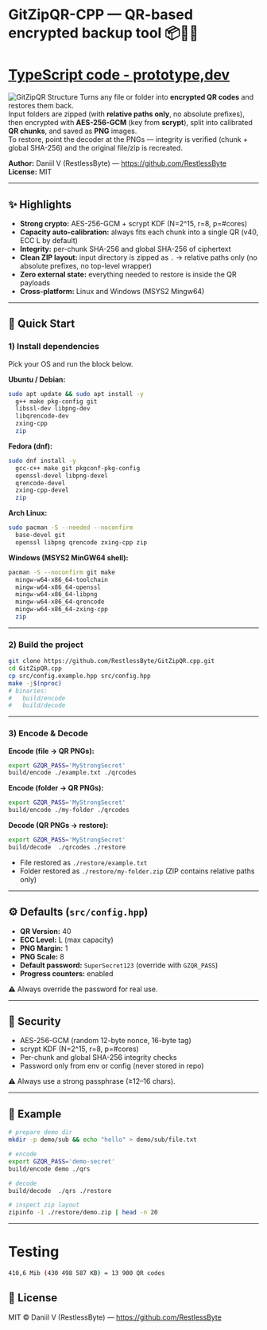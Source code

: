 # GitZipQR-CPP — QR-based encrypted backup tool 📦🔐📱
# [TypeScript code - prototype,dev](https://github.com/RestlessByte/GitZipQR.ts)
![GitZipQR Structure](https://github.com/RestlessByte/GitZipQR/blob/main/assets/structures/structures.png)
Turns any file or folder into **encrypted QR codes** and restores them back.  
Input folders are zipped (with **relative paths only**, no absolute prefixes), then encrypted with **AES-256-GCM** (key from **scrypt**), split into calibrated **QR chunks**, and saved as **PNG** images.  
To restore, point the decoder at the PNGs — integrity is verified (chunk + global SHA-256) and the original file/zip is recreated.

**Author:** Daniil V (RestlessByte) — <https://github.com/RestlessByte>  
**License:** MIT

---

## ✨ Highlights

- **Strong crypto:** AES-256-GCM + scrypt KDF (N=2^15, r=8, p=#cores)  
- **Capacity auto-calibration:** always fits each chunk into a single QR (v40, ECC L by default)  
- **Integrity:** per-chunk SHA-256 and global SHA-256 of ciphertext  
- **Clean ZIP layout:** input directory is zipped as `.` → relative paths only (no absolute prefixes, no top-level wrapper)  
- **Zero external state:** everything needed to restore is inside the QR payloads  
- **Cross-platform:** Linux and Windows (MSYS2 Mingw64)

---

## 🚀 Quick Start

### 1) Install dependencies

Pick your OS and run the block below.

**Ubuntu / Debian:**
```bash
sudo apt update && sudo apt install -y 
  g++ make pkg-config git 
  libssl-dev libpng-dev 
  libqrencode-dev 
  zxing-cpp 
  zip
```

**Fedora (dnf):**
```bash
sudo dnf install -y 
  gcc-c++ make git pkgconf-pkg-config 
  openssl-devel libpng-devel 
  qrencode-devel 
  zxing-cpp-devel 
  zip
```

**Arch Linux:**
```bash
sudo pacman -S --needed --noconfirm 
  base-devel git 
  openssl libpng qrencode zxing-cpp zip
```

**Windows (MSYS2 MinGW64 shell):**
```bash
pacman -S --noconfirm git make 
  mingw-w64-x86_64-toolchain 
  mingw-w64-x86_64-openssl 
  mingw-w64-x86_64-libpng 
  mingw-w64-x86_64-qrencode 
  mingw-w64-x86_64-zxing-cpp 
  zip
```

---

### 2) Build the project

```bash
git clone https://github.com/RestlessByte/GitZipQR.cpp.git
cd GitZipQR.cpp
cp src/config.example.hpp src/config.hpp
make -j$(nproc)
# binaries:
#   build/encode
#   build/decode 
```

---

### 3) Encode & Decode

**Encode (file → QR PNGs):**
```bash
export GZQR_PASS='MyStrongSecret'
build/encode ./example.txt ./qrcodes
```

**Encode (folder → QR PNGs):**
```bash
export GZQR_PASS='MyStrongSecret'
build/encode ./my-folder ./qrcodes
```

**Decode (QR PNGs → restore):**
```bash
export GZQR_PASS='MyStrongSecret'
build/decode  ./qrcodes ./restore
```

- File restored as `./restore/example.txt`  
- Folder restored as `./restore/my-folder.zip` (ZIP contains relative paths only)

---

## ⚙️ Defaults (`src/config.hpp`)

- **QR Version:** 40  
- **ECC Level:** L (max capacity)  
- **PNG Margin:** 1  
- **PNG Scale:** 8  
- **Default password:** `SuperSecret123` (override with `GZQR_PASS`)  
- **Progress counters:** enabled  

⚠️ Always override the password for real use.

---

## 🔐 Security

- AES-256-GCM (random 12-byte nonce, 16-byte tag)  
- scrypt KDF (N=2^15, r=8, p=#cores)  
- Per-chunk and global SHA-256 integrity checks  
- Password only from env or config (never stored in repo)  

⚠️ Always use a strong passphrase (≥12–16 chars).

---

## 🧪 Example

```bash
# prepare demo dir
mkdir -p demo/sub && echo "hello" > demo/sub/file.txt

# encode
export GZQR_PASS='demo-secret'
build/encode demo ./qrs

# decode
build/decode  ./qrs ./restore

# inspect zip layout
zipinfo -1 ./restore/demo.zip | head -n 20
```

---
# Testing
```bash
410,6 Mib (430 498 587 KB) = 13 900 QR codes 
```
## 📄 License

MIT © Daniil V (RestlessByte) — <https://github.com/RestlessByte>  
